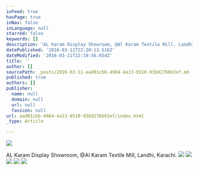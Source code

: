 ```yaml
---
inFeed: true
hasPage: true
inNav: false
inLanguage: null
starred: false
keywords: []
description: "AL Karam Display Showroom, @Al Karam Textile Mill, Landhi, Karachi.\_"
datePublished: '2016-03-11T22:20:13.516Z'
dateModified: '2016-03-11T22:19:56.654Z'
title: ''
author: []
sourcePath: _posts/2016-03-11-aad01cbb-4984-4a13-9510-93b9276663ef.md
published: true
authors: []
publisher:
  name: null
  domain: null
  url: null
  favicon: null
url: aad01cbb-4984-4a13-9510-93b9276663ef/index.html
_type: Article

---
```

![](https://the-grid-user-content.s3-us-west-2.amazonaws.com/79c875cf-ac65-4a29-98a0-523c41ad8624.jpg)

AL Karam Display Showroom, @Al Karam Textile Mill, Landhi, Karachi. ![](https://the-grid-user-content.s3-us-west-2.amazonaws.com/d519a3f8-c89e-45e8-a7c0-42ace238308b.jpg)
![](https://the-grid-user-content.s3-us-west-2.amazonaws.com/7a24a55f-e030-4219-a617-4c4e547e4c5d.jpg)
![](https://the-grid-user-content.s3-us-west-2.amazonaws.com/d8b95525-4661-4eca-a8f0-cdf046cfe796.jpg)
![](https://the-grid-user-content.s3-us-west-2.amazonaws.com/709a7129-d280-45bf-b509-952c5eab2271.jpg)
![](https://the-grid-user-content.s3-us-west-2.amazonaws.com/3f31d288-0aa8-44f1-8c38-3abecc7ddf08.jpg)
